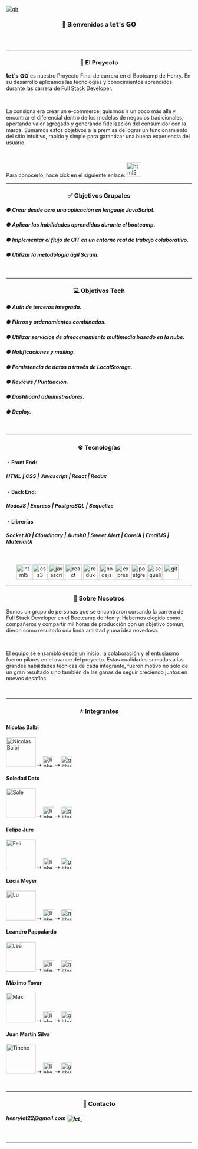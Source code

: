 <a href="https://www.youtube.com/watch?v=-TOVqECdiIw" target="_blank"><img src="https://res.cloudinary.com/pflet/image/upload/v1664801764/Let/GitHub/img_video_eobxxu.png" alt="git"/></a> 

<h3 align="center">👋 Bienvenidos a 𝗹𝗲𝘁'𝘀 𝗚𝗢 <h3>
&nbsp;<hr/>

<h3 align="center">🚀 El Proyecto</h3>
<p>
𝗹𝗲𝘁'𝘀 𝗚𝗢 es nuestro Proyecto Final de carrera en el Bootcamp de Henry. En su desarrollo aplicamos las tecnologías y conocimientos aprendidos durante las carrera de Full Stack Developer.
</p>
&nbsp;
<p>
La consigna era crear un e-commerce, quisimos ir un poco más allá y encontrar el diferencial dentro de los modelos de negocios tradicionales, aportando valor agregado y generando fidelización del consumidor con la marca. Sumamos estos objetivos a la premisa de lograr un funcionamiento del sitio intuitivo, rápido y simple para garantizar una buena experiencia del usuario.
</p>
&nbsp;
<p>   
Para conocerlo, hacé cick en el siguiente enlace:
<a href="https://pf-let.vercel.app/" target="_blank" alt="git" height="20"><img src="https://res.cloudinary.com/pflet/image/upload/v1664750221/Let/GitHub/img_readme_tn01kl.png" alt="html5" height="40"/></a> 
&nbsp;<hr/>
</p>

<h3 align="center">✅ Objetivos Grupales</h3>
<h5>● Crear desde cero una aplicación en lenguaje JavaScript.</h5>
<h5>● Aplicar las habilidades aprendidas durante el bootcamp.</h5>
<h5>● Implementar el flujo de GIT en un entorno real de trabajo colaborativo.</h5>
<h5>● Utilizar la metodología ágil Scrum.</h5>
&nbsp;<hr/>

<h3 align="center">💻 Objetivos Tech</h3>
<h5>● Auth de terceros integrada.</h5>
<h5>● Filtros y ordenamientos combinados.</h5>
<h5>● Utilizar servicios de almacenamiento multimedia basado en la nube.</h5>
<h5>● Notificaciones y mailing.</h5>
<h5>● Persistencia de datos a través de LocalStorage.</h5>
<h5>● Reviews / Puntuación.</h5>
<h5>● Dashboard administradores.</h5>
<h5>● Deploy.</h5>
&nbsp;<hr/>

<h3 align="center">⚙ Tecnologías</h3>

<h4>・Front End:</h4>
<h5>HTML | CSS | Javascript | React | Redux</h5>

<h4>・Back End:</h4>
<h5>NodeJS | Express | PostgreSQL | Sequelize</h5>

<h4>・Librerías</h4>
<h5>Socket.IO | Cloudinary | Autoh0 | Sweet Alert | CoreUI | EmailJS | MaterialUI</h5>
&nbsp;
<p align="center">
<a href="https://www.w3.org/html/" target="_blank"> <img src="https://upload.wikimedia.org/wikipedia/commons/thumb/3/38/HTML5_Badge.svg/600px-HTML5_Badge.svg.png" alt="html5" width="40" height="40"/> </a>
<a href="https://www.w3schools.com/css/" target="_blank"> <img src="https://cdn4.iconfinder.com/data/icons/social-media-logos-6/512/121-css3-512.png" alt="css3" width="40" height="40"/> </a>
<a href="https://developer.mozilla.org/en-US/docs/Web/JavaScript" target="_blank"> <img src="https://upload.wikimedia.org/wikipedia/commons/thumb/9/99/Unofficial_JavaScript_logo_2.svg/1024px-Unofficial_JavaScript_logo_2.svg.png" alt="javascript" width="40" height="40"/> </a> 
<a href="https://reactjs.org/" target="_blank"> <img src="https://seeklogo.com/images/R/react-logo-7B3CE81517-seeklogo.com.png" alt="react" width="45" height="40"/> </a> 
<a href="https://redux.js.org" target="_blank"> <img src="https://seeklogo.com/images/R/redux-logo-9CA6836C12-seeklogo.com.png" alt="redux" width="40" height="40"/> </a> 
<a href="https://nodejs.org" target="_blank"> <img src="https://www.vectorlogo.zone/logos/nodejs/nodejs-icon.svg" alt="nodejs" width= "40" height="40"/> </a>
<a href="https://expressjs.com" target="_blank"> <img src="https://www.vectorlogo.zone/logos/expressjs/expressjs-icon.svg" alt="express" width="40" height="40"/> </a> 
<a href="https://www.postgresql.org" target="_blank"> <img src="https://upload.wikimedia.org/wikipedia/commons/thumb/2/29/Postgresql_elephant.svg/1200px-Postgresql_elephant.svg.png" alt="postgresql" width="40" height="40"/> </a> 
<a href="https://sequelize.org" target="_blank"> <img src="https://www.vectorlogo.zone/logos/sequelizejs/sequelizejs-icon.svg" alt="sequelize" width="40" height="40"/> </a>
<a href="https://git-scm.com/" target="_blank"> <img src="https://www.vectorlogo.zone/logos/git-scm/git-scm-icon.svg" alt="git" width="40" height="40"/> </a> 
&nbsp;<hr/>

<h3 align="center">🖤 Sobre Nosotros</h3>
<p>
Somos un grupo de personas que se encontraron cursando la carrera de Full Stack Developer en el Bootcamp de Henry. Habernos elegido como compañeros y compartir mil horas de producción con un objetivo común, dieron como resultado una linda amistad y una idea novedosa.
</p>
&nbsp;
<p>
El equipo se ensambló desde un inicio, la colaboración y el entusiasmo fueron pilares en el avance del proyecto. Estas cualidades sumadas a las grandes habilidades técnicas de cada integrante, fueron motivo no solo de un gran resultado sino también de las ganas de seguir creciendo juntos en nuevos desafíos.
</p>
&nbsp;<hr/>

<h3 align="center">⭐ Integrantes</h3>

<h4>Nicolás Balbi</h4>
<p>
    <a href="https://www.linkedin.com/in/nicol%C3%A1s-balbi-263373b4/" target="_blank"><img src="https://res.cloudinary.com/pflet/image/upload/v1664759905/Let/GitHub/nico_t0hdxv.png" alt="Nicolás Balbi" height='80'/></a> ⇢
    <a href="https://www.linkedin.com/in/nicol%C3%A1s-balbi-263373b4/" target="_blank"><img src='https://cdn.jsdelivr.net/npm/simple-icons@3.0.1/icons/linkedin.svg' alt='linkedin' height='30'></a> ⇢
    <a href="https://github.com/nicobalbi" target="_blank"><img src='https://cdn.jsdelivr.net/npm/simple-icons@3.0.1/icons/github.svg' alt='github' height='30'></a>
</p> 
<h4>Soledad Dato</h4>
<p>
    <a href="https://www.linkedin.com/in/sole-dato-ok/" target="_blank"><img src="https://res.cloudinary.com/pflet/image/upload/v1664759906/Let/GitHub/sole_jju8y1.png" alt="Sole" height='80' /></a> ⇢
    <a href="https://www.linkedin.com/in/sole-dato-ok/" target="_blank"><img src='https://cdn.jsdelivr.net/npm/simple-icons@3.0.1/icons/linkedin.svg' alt='linkedin' height='30'></a> ⇢
    <a href="https://github.com/soledato" target="_blank"><img src='https://cdn.jsdelivr.net/npm/simple-icons@3.0.1/icons/github.svg' alt='github' height='30'></a>
</p> 
<h4>Felipe Jure</h4>
<p>
    <a href="https://www.linkedin.com/in/felipe-jure/" target="_blank"><img src="https://res.cloudinary.com/pflet/image/upload/v1664759905/Let/GitHub/feli_wlfyds.png" alt="Feli" height='80' /></a> ⇢
    <a href="https://www.linkedin.com/in/felipe-jure/" target="_blank"><img src='https://cdn.jsdelivr.net/npm/simple-icons@3.0.1/icons/linkedin.svg' alt='linkedin' height='30'></a> ⇢
    <a href="https://github.com/felipejure" target="_blank"><img src='https://cdn.jsdelivr.net/npm/simple-icons@3.0.1/icons/github.svg' alt='github' height='30'></a>
</p>
<h4>Lucía Meyer</h4>
<p>
    <a href="https://www.linkedin.com/in/lucia-meyer-65633a143/" target="_blank"><img src="https://res.cloudinary.com/pflet/image/upload/v1664759906/Let/GitHub/lu_il2dnr.png" alt="Lu" height='80' /></a> ⇢
    <a href="https://www.linkedin.com/in/lucia-meyer-65633a143/" target="_blank"><img src='https://cdn.jsdelivr.net/npm/simple-icons@3.0.1/icons/linkedin.svg' alt='linkedin' height='30'></a> ⇢
    <a href="https://github.com/LuciaMeyer" target="_blank"><img src='https://cdn.jsdelivr.net/npm/simple-icons@3.0.1/icons/github.svg' alt='github' height='30'></a>
</p>    
<h4>Leandro Pappalardo</h4>
<p>
    <a href="https://www.linkedin.com/in/leandro-pappalardo/" target="_blank"><img src="https://res.cloudinary.com/pflet/image/upload/v1664759905/Let/GitHub/lea_dfvtvj.png" alt="Lea" height='80' /></a> ⇢
    <a href="https://www.linkedin.com/in/leandro-pappalardo/" target="_blank"><img src='https://cdn.jsdelivr.net/npm/simple-icons@3.0.1/icons/linkedin.svg' alt='linkedin' height='30'></a> ⇢
    <a href="https://github.com/leandropap" target="_blank"><img src='https://cdn.jsdelivr.net/npm/simple-icons@3.0.1/icons/github.svg' alt='github' height='30'></a>
</p>
<h4>Máximo Tovar</h4>
<p>
    <a href="https://www.linkedin.com/in/mrtovar10/" target="_blank"><img src="https://res.cloudinary.com/pflet/image/upload/v1664759905/Let/GitHub/maxi_svmtwn.png" alt="Maxi" height='80' /></a> ⇢
    <a href="https://www.linkedin.com/in/mrtovar10/" target="_blank"><img src='https://cdn.jsdelivr.net/npm/simple-icons@3.0.1/icons/linkedin.svg' alt='linkedin' height='30'></a> ⇢
    <a href="https://github.com/mrtovar10" target="_blank"><img src='https://cdn.jsdelivr.net/npm/simple-icons@3.0.1/icons/github.svg' alt='github' height='30'></a>
</p>
<h4>Juan Martín Silva</h4>
<p>
    <a href="https://www.linkedin.com/in/juanmartinsilva/" target="_blank"><img src="https://res.cloudinary.com/pflet/image/upload/v1664759905/Let/GitHub/tincho_xkhxo0.png" alt="Tincho" height='80' /></a> ⇢
    <a href="https://www.linkedin.com/in/juanmartinsilva/" target="_blank"><img src='https://cdn.jsdelivr.net/npm/simple-icons@3.0.1/icons/linkedin.svg' alt='linkedin' height='30'></a> ⇢
    <a href="https://github.com/juanmarsilva" target="_blank"><img src='https://cdn.jsdelivr.net/npm/simple-icons@3.0.1/icons/github.svg' alt='github' height='30'></a>
</p>
&nbsp;<hr/>

<h3 align="center">📌 Contacto</h3>

<h5>henrylet22@gmail.com <img align="center" src="https://www.vectorlogo.zone/logos/gmail/gmail-icon.svg" alt="let_mail" height="20" width="50"/></h5>
&nbsp;<hr/>
